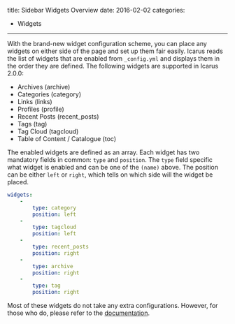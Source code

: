 title: Sidebar Widgets Overview
date: 2016-02-02
categories:
- Widgets
---

With the brand-new widget configuration scheme, you can place any widgets on either side of the page and set up them fair easily. Icarus reads the list of widgets that are enabled from `_config.yml` and displays them in the order they are defined. The following widgets are supported in Icarus 2.0.0:

- Archives (archive)
- Categories (category)
- Links (links)
- Profiles (profile)
- Recent Posts (recent_posts)
- Tags (tag)
- Tag Cloud (tagcloud)
- Table of Content / Catalogue (toc)
<!-- more -->

The enabled widgets are defined as an array. Each widget has two mandatory fields in common: `type` and `position`. The `type` field specific what widget is enabled and can be one of the `(name)` above. The position can be either `left` or `right`, which tells on which side will the widget be placed.

```yml
widgets:
    -
        type: category
        position: left
    -
        type: tagcloud
        position: left
    -
        type: recent_posts
        position: right
    -
        type: archive
        position: right
    -
        type: tag
        position: right
```

Most of these widgets do not take any extra configurations. However, for those who do, please refer to the [documentation](/hexo-theme-icarus/categories/Widgets/).